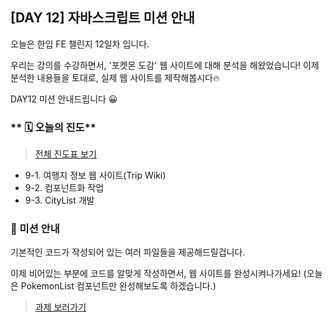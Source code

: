 ## [DAY 12] 자바스크립트 미션 안내

오늘은 한입 FE 챌린지 12일차 입니다.

우리는 강의를 수강하면서, '포켓몬 도감' 웹 사이트에 대해 분석을 해왔었습니다!
이제 분석한 내용들을 토대로, 실제 웹 사이트를 제작해봅시다🔥

DAY12 미션 안내드립니다 😀

### ** 🗓️ 오늘의 진도**

> [전체 진도표 보기](https://winterlood.notion.site/01c0f27d63084e9fa1aac5c9db76e8d8)

-   9-1. 여행지 정보 웹 사이트(Trip Wiki)
-   9-2. 컴포넌트화 작업
-   9-3. CityList 개발

### 🎯 미션 안내

기본적인 코드가 작성되어 있는 여러 파일들을 제공해드릴겁니다.

이제 비어있는 부분에 코드를 알맞게 작성하면서, 웹 사이트를 완성시켜나가세요!
(오늘은 PokemonList 컴포넌트만 완성해보도록 하겠습니다.)

> [과제 보러가기](https://github.com/hbin12212/one-bite2/tree/main/day12/mission)
